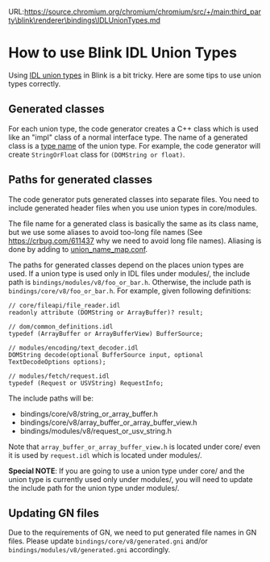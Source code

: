 URL:https://source.chromium.org/chromium/chromium/src/+/main:third_party\blink\renderer\bindings\IDLUnionTypes.md
# How to use Blink IDL Union Types

Using [IDL union types](https://webidl.spec.whatwg.org/#idl-union) in
Blink is a bit tricky. Here are some tips to use union types
correctly.

## Generated classes

For each union type, the code generator creates a C++ class which is
used like an "impl" class of a normal interface type. The name of a
generated class is a
[type name](https://webidl.spec.whatwg.org/#dfn-type-name) of the
union type. For example, the code generator will create
`StringOrFloat` class for `(DOMString or float)`.

## Paths for generated classes

The code generator puts generated classes into separate files. You need
to include generated header files when you use union types in
core/modules.

The file name for a generated class is basically the same as its class
name, but we use some aliases to avoid too-long file names
(See https://crbug.com/611437 why we need to avoid long file names).
Aliasing is done by adding to
[union_name_map.conf](https://source.chromium.org/chromium/chromium/src/+/main:third_party/blink/renderer/bindings/union_name_map.conf).

The paths for generated classes depend on the places union types are
used. If a union type is used only in IDL files under modules/, the
include path is `bindings/modules/v8/foo_or_bar.h`. Otherwise, the
include path is `bindings/core/v8/foo_or_bar.h`. For example, given
following definitions:

```webidl
// core/fileapi/file_reader.idl
readonly attribute (DOMString or ArrayBuffer)? result;

// dom/common_definitions.idl
typedef (ArrayBuffer or ArrayBufferView) BufferSource;

// modules/encoding/text_decoder.idl
DOMString decode(optional BufferSource input, optional TextDecodeOptions options);

// modules/fetch/request.idl
typedef (Request or USVString) RequestInfo;
```

The include paths will be:
- bindings/core/v8/string_or_array_buffer.h
- bindings/core/v8/array_buffer_or_array_buffer_view.h
- bindings/modules/v8/request_or_usv_string.h

Note that `array_buffer_or_array_buffer_view.h` is located under core/ even
it is used by `request.idl` which is located under modules/.

**Special NOTE**: If you are going to use a union type under core/ and
the union type is currently used only under modules/, you will need
to update the include path for the union type under modules/.

## Updating GN files
Due to the requirements of GN, we need to put generated file names
in GN files. Please update
`bindings/core/v8/generated.gni` and/or
`bindings/modules/v8/generated.gni` accordingly.
